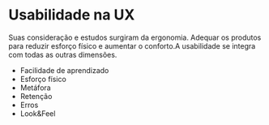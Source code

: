 # Usabilidade na UX

Suas consideração e estudos surgiram da ergonomia. Adequar os produtos para reduzir esforço físico e aumentar o conforto.A usabilidade se integra com todas as outras dimensões.

- Facilidade de aprendizado
- Esforço físico
- Metáfora
- Retenção
- Erros
- Look&Feel
